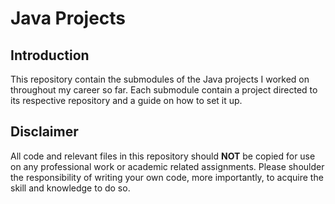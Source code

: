 Java Projects
======
Introduction
------
This repository contain the submodules of the Java projects I worked on throughout my career so far. Each submodule contain a project directed to its respective repository and a guide on how to set it up.

Disclaimer
------
All code and relevant files in this repository should **NOT** be copied for use on any professional work or academic related assignments. Please shoulder the responsibility of writing your own code, more importantly, to acquire the skill and knowledge to do so.
